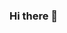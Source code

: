 ### Hi there 👋

<!--
**raviyadav44/raviyadav44** is a ✨ _special_ ✨ repository because its `README.md` (this file) appears on your GitHub profile.

Here are some ideas to get you started:

- 🔭 I’m currently working on some deep learning projects from kaggle and coursera.
- 🌱 I’m currently learning deep learning and computer vision.
- 👯 I’m looking to collaborate on data science and machine learning projects.
- 🤔 I’m looking for internships in DSML.
- 🎯 Goal (2020): Contribute openly to Data Science and Machine Learning community and exploring and doing intresting projects.


Note: Please do not spam on the above mentioned profiles😌.
-💼 skills_with_proficiency = {'Python': 'intermidate', 'SQL': 'Intermidiate', 'DSA': 'Intermidiate', 'HTML & CSS': 'Beginner'}
-🔧 tools = ['numpy', 'pandas', 'sklearn','matplotlib', 'seaborn', 'keras','dtale']
-☁ cloud_architecture = ['heroku', 'aws sagemaker']
-📒 kaggle_competitions = 2


- 📫 How to reach me:
LinkedIn: https://www.linkedin.com/in/ravi-yadav-471508193/
kaggle: https://www.kaggle.com/raviyaduvansi
twitter: https://twitter.com/RaviYad94128356


